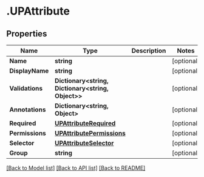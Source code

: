 # .UPAttribute
## Properties

Name | Type | Description | Notes
------------ | ------------- | ------------- | -------------
**Name** | **string** |  | [optional] 
**DisplayName** | **string** |  | [optional] 
**Validations** | **Dictionary&lt;string, Dictionary&lt;string, Object&gt;&gt;** |  | [optional] 
**Annotations** | **Dictionary&lt;string, Object&gt;** |  | [optional] 
**Required** | [**UPAttributeRequired**](UPAttributeRequired.md) |  | [optional] 
**Permissions** | [**UPAttributePermissions**](UPAttributePermissions.md) |  | [optional] 
**Selector** | [**UPAttributeSelector**](UPAttributeSelector.md) |  | [optional] 
**Group** | **string** |  | [optional] 

[[Back to Model list]](../README.md#documentation-for-models) [[Back to API list]](../README.md#documentation-for-api-endpoints) [[Back to README]](../README.md)

